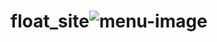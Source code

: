 # float_site![menu-image](https://user-images.githubusercontent.com/102432345/170493601-20521fd0-7224-486c-947b-5ccb5828b787.png)
